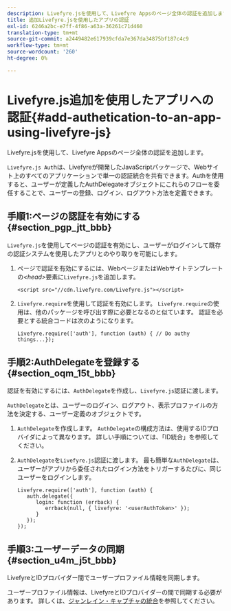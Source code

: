 ```yaml
---
description: Livefyre.jsを使用して、Livefyre Appsのページ全体の認証を追加します。
title: 追加Livefyre.jsを使用したアプリの認証
exl-id: 6246a2bc-e7ff-4f86-a63a-36261c71d460
translation-type: tm+mt
source-git-commit: a2449482e617939cfda7e367da34875bf187c4c9
workflow-type: tm+mt
source-wordcount: '260'
ht-degree: 0%

---
```


# Livefyre.js追加を使用したアプリへの認証{#add-authetication-to-an-app-using-livefyre-js}

Livefyre.jsを使用して、Livefyre Appsのページ全体の認証を追加します。

`Livefyre.js Aut`hは、Livefyreが開発したJavaScriptパッケージで、Webサイト上のすべてのアプリケーションで単一の認証統合を共有できます。Authを使用すると、ユーザーが定義したAuthDelegateオブジェクトにこれらのフローを委任することで、ユーザーの登録、ログイン、ログアウト方法を定義できます。

## 手順1:ページの認証を有効にする{#section_pgp_jtt_bbb}

`Livefyre.js`を使用してページの認証を有効にし、ユーザーがログインして既存の認証システムを使用したアプリとのやり取りを可能にします。

1. ページで認証を有効にするには、WebページまたはWebサイトテンプレートの&#x200B;*&lt;head>*&#x200B;要素に`Livefyre.js`を追加します。

   ```
   <script src="//cdn.livefyre.com/Livefyre.js"></script>
   ```

1. `Livefyre.require`を使用して認証を有効にします。 `Livefyre.require`の使用は、他のパッケージを呼び出す際に必要となるのと似ています。 認証を必要とする統合コードは次のようになります。

   ```
   Livefyre.require(['auth'], function (auth) { // Do authy things...});
   ```

## 手順2:AuthDelegateを登録する{#section_oqm_15t_bbb}

認証を有効にするには、`AuthDelegate`を作成し、`Livefyre.js`認証に渡します。

`AuthDelegate`とは、ユーザーのログイン、ログアウト、表示プロファイルの方法を決定する、ユーザー定義のオブジェクトです。

1. `AuthDelegate`を作成します。 `AuthDelegate`の構成方法は、使用するIDプロバイダによって異なります。 詳しい手順については、「ID統合」を参照してください。

1. `AuthDelegate`を`Livefyre.js`認証に渡します。 最も簡単な`AuthDelegate`は、ユーザーがアプリから委任されたログイン方法をトリガーするたびに、同じユーザーをログインします。

   ```
   Livefyre.require(['auth'], function (auth) { 
      auth.delegate({ 
         login: function (errback) { 
            errback(null, { livefyre: '<userAuthToken>' }); 
         }    
      });  
   });
   ```

## 手順3:ユーザーデータの同期{#section_u4m_j5t_bbb}

LivefyreとIDプロバイダー間でユーザープロファイル情報を同期します。

ユーザープロファイル情報は、LivefyreとIDプロバイダーの間で同期する必要があります。 詳しくは、[ジャンレイン・キャプチャの統合](/help/implementation/c-livefyre-identity-comp/c-janrain-capture-backplane-comp.md)を参照してください。
